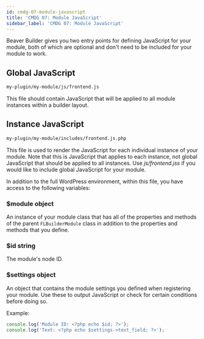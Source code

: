 ```yaml
---
id: cmdg-07-module-javascript
title: 'CMDG 07: Module JavaScript'
sidebar_label: 'CMDG 07: Module JavaScript'
---
```


Beaver Builder gives you two entry points for defining JavaScript for your
module, both of which are optional and don't need to be included for your
module to work.

## Global JavaScript
```bash
my-plugin/my-module/js/frontend.js
```

This file should contain JavaScript that will be applied to all module
instances within a builder layout.

## Instance JavaScript
```bash
my-plugin/my-module/includes/frontend.js.php
```

This file is used to render the JavaScript for each individual instance of
your module. Note that this is JavaScript that applies to each instance, not
global JavaScript that should be applied to all instances. Use
_js/frontend.jss_ if you would like to include global JavaScript for your
module.

In addition to the full WordPress environment, within this file, you have
access to the following variables:

### $module object  
An instance of your module class that has all of the properties and methods of
the parent `FLBuilderModule` class in addition to the properties and methods
that you define.

### $id string  
The module's node ID.

### $settings object  
An object that contains the module settings you defined when registering your
module. Use these to output JavaScript or check for certain conditions before
doing so.

Example:

```js
console.log('Module ID: <?php echo $id; ?>');
console.log('Text: <?php echo $settings->text_field; ?>');
```
